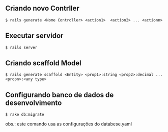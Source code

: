 ## Criando novo Contrller

    $ rails generate <Nome Controller> <action1>  <action2> ... <actionn>

## Executar servidor

    $ rails server


## Criando scaffold Model

    $ rails generate scaffold <Entity> <prop1>:string <prop2>:decimal ... <propn>:<any type>

## Configurando banco de dados de desenvolvimento

    $ rake db:migrate

obs.: este comando usa as configurações do databese.yaml
